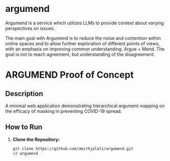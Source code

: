 # argumend
Argumend is a service which utilizes LLMs to provide context about varying perspectives on issues.

The main goal with Argumend is to reduce the noise and contention within online spaces and to allow further exploration of different points of views, with an emphasis on improving common understanding. Argue + Mend. The goal is not to reach agreement, but understanding of the disagreement.

# ARGUMEND Proof of Concept

## Description

A minimal web application demonstrating hierarchical argument mapping on the efficacy of masking in preventing COVID-19 spread.

## How to Run

1. **Clone the Repository:**

   ```bash
   git clone https://github.com/amirhjalali/argumend.git
   cd argumend


